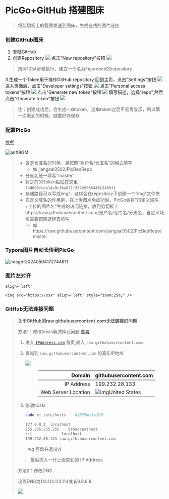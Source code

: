 # PicGo+GitHub 搭建图床

> 将剪切板上的截图发送到图床，生成在线的图片链接

### 创建GitHub图床
1. 登陆GitHub
2. 创建Repository
![](https://raw.githubusercontent.com/jiangsai0502/PicBedRepo/master/img/20200111135509.png)
点击"New repository"按钮
![](https://raw.githubusercontent.com/jiangsai0502/PicBedRepo/master/img/20200111135617.png)

> 按照1234步骤执行，建立一个名为Figurebed的repository

3.生成一个Token用于操作GitHub repository
回到主页，点击"Settings"按钮
![](https://raw.githubusercontent.com/jiangsai0502/PicBedRepo/master/img/20200111135856.png)
进入页面后，点击"Developer settings"按钮
![](https://raw.githubusercontent.com/jiangsai0502/PicBedRepo/master/img/20200111135837.png)
点击"Personal access tokens"按钮
![](https://raw.githubusercontent.com/jiangsai0502/PicBedRepo/master/img/20200111135915.png)
点击"Generate new token"按钮
![](https://raw.githubusercontent.com/jiangsai0502/PicBedRepo/master/img/20200111140018.png)
填写描述，选择"repo",然后点击"Generate token"按钮
![](https://raw.githubusercontent.com/jiangsai0502/PicBedRepo/master/img/20200111140125.png)
> 注：创建成功后，会生成一串token，这串token之后不会再显示，所以第一次看到的时候，就要好好保存



### 配置PicGo

[参考](https://picgo.github.io/PicGo-Doc/zh/guide/config.html)

![anX8GM](https://raw.githubusercontent.com/jiangsai0502/PicBedRepo/master/uPic/anX8GM.png)

> * 设定仓库名的时候，是按照“账户名/仓库名”的格式填写
>   * 如 jiangsai0502/PicBedRepo
> * 分支名统一填写“master”
> * 将之前的Token黏贴在这里：`74d803fcee14a9c36a8f1f387e5085446c2489f1`
> * 存储路径可以写成img/，这样会在repository下创建一个“img”文件夹
> * 自定义域名的作用是，在上传图片后成功后，PicGo会将“自定义域名+上传的图片名”生成的访问链接，放到剪切板上https://raw.githubusercontent.com/账户名/仓库名/分支名，自定义域名需要按照这样去填写
>   * 如https://raw.githubusercontent.com/jiangsai0502/PicBedRepo/master

### Typora图片自动长传到PicGo

![image-20240504172744911](https://raw.githubusercontent.com/jiangsai0502/PicBedRepo/master/img/202405041727992.png)

### 图片左对齐

`align='left'`

`<img src="https://xxx" align='left' style="zoom:25%;" />`



### GitHub无法连接问题

> **关于GitHub的raw.githubusercontent.com无法链接的问题**
>
> 方法1：修改hosts解决掉此问题 [参考](https://www.ioiox.com/archives/62.html)
>
> 1. 进入  [`IPAddress.com`](https://www.ipaddress.com/)  首页,输入  `raw.githubusercontent.com`
>
> 2. 查询到  `raw.githubusercontent.com`  的真实IP地址
>
>    ![](https://raw.githubusercontent.com/jiangsai0502/PicBedRepo/master/img/20200127165817.png)
>
>    > |              Domain | githubusercontent.com                                       |
>    > | ------------------: | ----------------------------------------------------------- |
>    > |          IP Address | 199.232.28.133                                              |
>    > | Web Server Location | ![img](https://www.ipaddress.com/flags/us.png)United States |
>
> 3. 修改hosts 
>
>    ```bash
>    sudo vi /etc/hosts    #打开hosts文件
>       
>    127.0.0.1	localhost
>    255.255.255.255	broadcasthost
>    ::1             localhost
>    199.232.68.133 raw.githubusercontent.com
>    ```
>    
>    : wq 存盘并退出vi
> > 最后插入一行上面查到的 IP Address
>
> 方法2：修改DNS
>
> 设置DNS为114.114.114.114或者8.8.8.8
>
> ![](https://gitee.com/jiangsai0502/PicBedRepo/raw/master/20200709230841.png)

